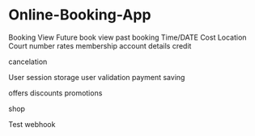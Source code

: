 # Online-Booking-App

Booking
View Future book
view past booking
Time/DATE Cost Location Court number
rates
membership
account details
credit

cancelation


User session storage
user validation
payment saving

offers discounts promotions

shop

Test webhook